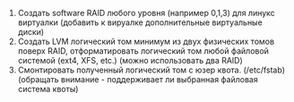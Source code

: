 1. Создать software RAID любого уровня (например 0,1,3) для линукс виртуалки (добавить к вируалке дополнительные виртуальные диски)
2. Создать LVM логический том минимум из двух физических томов поверх RAID, отформатировать логический том любой файловой системой (ext4, XFS, etc.) (можно использовать два RAID)
2. Смонтировать полученный логический том с юзер квота. (/etc/fstab) (обращать внимание - поддерживает ли выбранная файловая система квоты)
